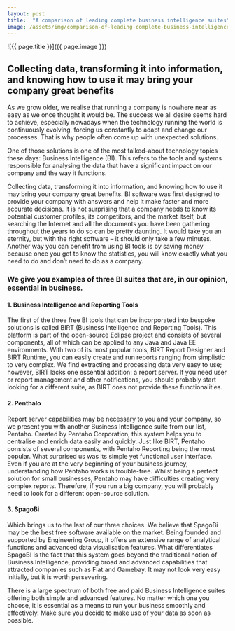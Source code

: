 ```yaml
---
layout: post
title:  "A comparison of leading complete business intelligence suites"
image: /assets/img/comparison-of-leading-complete-business-intelligence-suites.jpg
---
```


![{{ page.title }}]({{ page.image }})

## Collecting data, transforming it into information, and knowing how to use it may bring your company great benefits
As we grow older, we realise that running a company is nowhere near as easy as we once thought it would be. The success we all desire seems hard to achieve, especially nowadays when the technology running the world is continuously evolving, forcing us constantly to adapt and change our processes. That is why people often come up with unexpected solutions.

One of those solutions is one of the most talked-about technology topics these days: Business Intelligence (BI). This refers to the tools and systems responsible for analysing the data that have a significant impact on our company and the way it functions.

Collecting data, transforming it into information, and knowing how to use it may bring your company great benefits. BI software was first designed to provide your company with answers and help it make faster and more accurate decisions. It is not surprising that a company needs to know its potential customer profiles, its competitors, and the market itself, but searching the Internet and all the documents you have been gathering throughout the years to do so can be pretty daunting. It would take you an eternity, but with the right software – it should only take a few minutes. Another way you can benefit from using BI tools is by saving money because once you get to know the statistics, you will know exactly what you need to do and don’t need to do as a company.

### We give you examples of three BI suites that are, in our opinion, essential in business. 

#### 1. Business Intelligence and Reporting Tools
The first of the three free BI tools that can be incorporated into bespoke solutions is called BIRT (Business Intelligence and Reporting Tools). This platform is part of the open-source Eclipse project and consists of several components, all of which can be applied to any Java and Java EE environments. With two of its most popular tools, BIRT Report Designer and BIRT Runtime, you can easily create and run reports ranging from simplistic to very complex. We find extracting and processing data very easy to use; however, BIRT lacks one essential addition: a report server. If you need user or report management and other notifications, you should probably start looking for a different suite, as BIRT does not provide these functionalities.

#### 2. Penthalo
Report server capabilities may be necessary to you and your company, so we present you with another Business Intelligence suite from our list, Pentaho. Created by Pentaho Corporation, this system helps you to centralise and enrich data easily and quickly. Just like BIRT, Pentaho consists of several components, with Pentaho Reporting being the most popular. What surprised us was its simple yet functional user interface. Even if you are at the very beginning of your business journey, understanding how Pentaho works is trouble-free. Whilst being a perfect solution for small businesses, Pentaho may have difficulties creating very complex reports. Therefore, if you run a big company, you will probably need to look for a different open-source solution.

#### 3. SpagoBi
Which brings us to the last of our three choices. We believe that SpagoBi may be the best free software available on the market. Being founded and supported by Engineering Group, it offers an extensive range of analytical functions and advanced data visualisation features. What differentiates SpagoBI is the fact that this system goes beyond the traditional notion of Business Intelligence, providing broad and advanced capabilities that attracted companies such as Fiat and Gamebay. It may not look very easy initially, but it is worth persevering.

There is a large spectrum of both free and paid Business Intelligence suites offering both simple and advanced features. No matter which one you choose, it is essential as a means to run your business smoothly and effectively. Make sure you decide to make use of your data as soon as possible.
